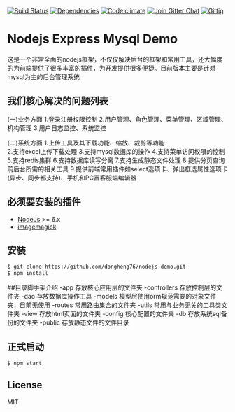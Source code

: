 
[![Build Status](https://img.shields.io/travis/madhums/node-express-mongoose-demo.svg?style=flat)](https://travis-ci.org/madhums/node-express-mongoose-demo)
[![Dependencies](https://img.shields.io/david/madhums/node-express-mongoose-demo.svg?style=flat)](https://david-dm.org/madhums/node-express-mongoose-demo)
[![Code climate](http://img.shields.io/codeclimate/github/madhums/node-express-mongoose-demo.svg?style=flat)](https://codeclimate.com/github/madhums/node-express-mongoose-demo)
[![Join Gitter Chat](https://img.shields.io/badge/gitter-join%20chat%20%E2%86%92-brightgreen.svg?style=flat)](https://gitter.im/madhums/node-express-mongoose-demo?utm_source=badge&utm_medium=badge&utm_campaign=pr-badge&utm_content=badge)
[![Gittip](https://img.shields.io/gratipay/madhums.svg?style=flat)](https://www.gratipay.com/madhums/)

# Nodejs Express Mysql Demo

这是一个非常全面的nodejs框架，不仅仅解决后台的框架和常用工具，还大幅度的为前端提供了很多丰富的插件，为开发提供很多便捷。目前版本主要是针对mysql为主的后台管理系统

## 我们核心解决的问题列表

(一)业务方面
1.登录注册权限控制
2.用户管理、角色管理、菜单管理、区域管理、机构管理
3.用户日志监控、系统监控

(二)系统方面
1.上传工具及其下载功能、缩放、裁剪等功能<br/>
2.支持excel上传下载处理
3.支持mysql数据库的操作
4.支持菜单访问权限的控制
5.支持redis集群
6.支持数据库读写分离
7.支持生成静态文件处理
8.提供分页查询前后台所需的相关工具
9.提供前端常用插件如select选项卡、弹出框选属性选项卡(异步、同步都支持)、手机和PC富客服端编辑器


## 必须要安装的插件

* [NodeJs](http://nodejs.org) >= 6.x 
* ~~[imagemagick](http://www.imagemagick.org/script/index.php)~~

## 安装

```sh
$ git clone https://github.com/dongheng76/nodejs-demo.git
$ npm install
```
##目录脚手架介绍
-app 存放核心应用层的文件夹
    -controllers 存放控制层的文件夹
    -dao 存放数据库操作工具
    -models 模型层使用orm规范需要的对象文件夹，目前无使用
    -routes 常用路由集合的文件夹
    -utils 常用与业务无关的工具类文件夹
    -view 存放html页面的文件夹
-config 核心配置的文件夹
-db 存放系统sql备份的文件夹
-public 存放静态文件的文件目录

## 正式启动

```sh
$ npm start
```

## License

MIT

